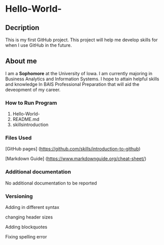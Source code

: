 
# Hello-World-
## Decription 
This is my first GitHub project. This project will help me develop skills for when I use GitHub in the future. 
## About me 
I am a **Sophomore** at the University of Iowa. I am currently majoring in Business Analytics and Information Systems. I hope to attain helpful skills and knowledge In BAIS Professional Preparation that will aid the deveopment of my career. 
### How to Run Program 
1. Hello-World-
2. README.md
5. skillsintroduction
### Files Used 
[GitHub pages] (https://github.com/skills/introduction-to-github)
>
[Markdown Guide] (https://www.markdownguide.org/cheat-sheet/)
### Additional documentation
No additional documentation to be reported
### Versioning 
Adding in different syntax
>
changing header sizes 
>
Adding blockquotes
>
Fixing spelling error
